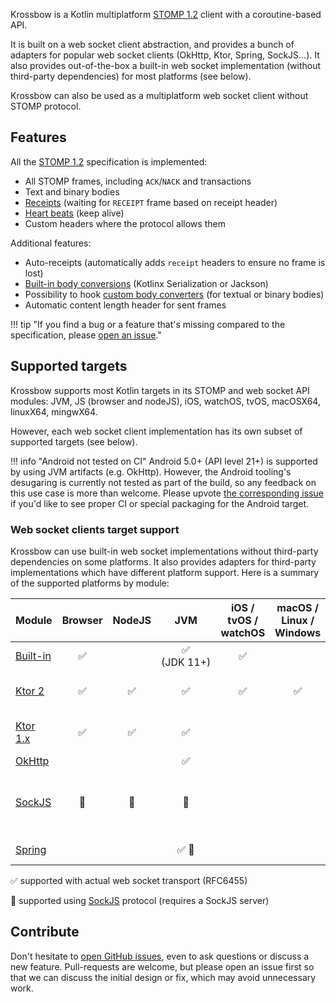 Krossbow is a Kotlin multiplatform [STOMP 1.2](https://stomp.github.io/index.html) client with a coroutine-based API.

It is built on a web socket client abstraction, and provides a bunch of adapters for popular web socket clients
(OkHttp, Ktor, Spring, SockJS...).
It also provides out-of-the-box a built-in web socket implementation (without third-party dependencies) for most
platforms (see below).

Krossbow can also be used as a multiplatform web socket client without STOMP protocol.

## Features

All the [STOMP 1.2](https://stomp.github.io/index.html) specification is implemented:

- All STOMP frames, including `ACK`/`NACK` and transactions
- Text and binary bodies
- [Receipts](stomp/advanced-features.md#receipts-suspension) (waiting for `RECEIPT` frame based on receipt header)
- [Heart beats](stomp/advanced-features.md#heart-beats) (keep alive)
- Custom headers where the protocol allows them

Additional features:

- Auto-receipts (automatically adds `receipt` headers to ensure no frame is lost)
- [Built-in body conversions](stomp/getting-started.md#using-body-conversions) (Kotlinx Serialization or Jackson)
- Possibility to hook [custom body converters](stomp/conversions/custom.md) (for textual or binary bodies)
- Automatic content length header for sent frames

!!! tip "If you find a bug or a feature that's missing compared to the specification, please [open an issue](https://github.com/joffrey-bion/krossbow/issues)."

## Supported targets

Krossbow supports most Kotlin targets in its STOMP and web socket API modules:
JVM, JS (browser and nodeJS), iOS, watchOS, tvOS, macOSX64, linuxX64, mingwX64. 

However, each web socket client implementation has its own subset of supported targets (see below).

!!! info "Android not tested on CI"
    Android 5.0+ (API level 21+) is supported by using JVM artifacts (e.g. OkHttp).
    However, the Android tooling's desugaring is currently not tested as part of the build, so any feedback on this use
    case is more than welcome.
    Please upvote [the corresponding issue](https://github.com/joffrey-bion/krossbow/issues/49) if you'd like to see
    proper CI or special packaging for the Android target.

### Web socket clients target support

Krossbow can use built-in web socket implementations without third-party dependencies on some platforms.
It also provides adapters for third-party implementations which have different platform support.
Here is a summary of the supported platforms by module:

| Module                          |        Browser         |         NodeJS         |                    JVM                    | iOS / tvOS / watchOS | macOS / Linux / Windows | Transitive dependencies                                                                                                                                                                                         |
|---------------------------------|:----------------------:|:----------------------:|:-----------------------------------------:|:--------------------:|:-----------------------:|:----------------------------------------------------------------------------------------------------------------------------------------------------------------------------------------------------------------|
| [Built-in](./websocket/builtin) |   :white_check_mark:   |                        |     :white_check_mark: (JDK&nbsp;11+)     |  :white_check_mark:  |                         | None                                                                                                                                                                                                            |
| [Ktor 2](./websocket/ktor)      |   :white_check_mark:   |   :white_check_mark:   |            :white_check_mark:             |  :white_check_mark:  |   :white_check_mark:    | [Ktor](https://ktor.io/clients/websockets.html), and the relevant [Ktor engine(s)](https://ktor.io/clients/http-client/engines.html)                                                                            |
| [Ktor 1.x](./websocket/ktor)    |   :white_check_mark:   |   :white_check_mark:   |            :white_check_mark:             |                      |                         | [Ktor](https://ktor.io/clients/websockets.html), and the relevant [Ktor engine(s)](https://ktor.io/clients/http-client/engines.html)                                                                            |
| [OkHttp](./websocket/okhttp)    |                        |                        |            :white_check_mark:             |                      |                         | [OkHttp](https://square.github.io/okhttp/)                                                                                                                                                                      |
| [SockJS](./websocket/sockjs)    | :large_orange_diamond: | :large_orange_diamond: |          :large_orange_diamond:           |                      |                         | [sockjs-client](https://github.com/sockjs/sockjs-client) (on JS), [Spring websocket](https://docs.spring.io/spring-framework/docs/5.0.0.BUILD-SNAPSHOT/spring-framework-reference/html/websocket.html) (on JVM) |
| [Spring](./websocket/spring)    |                        |                        | :white_check_mark: :large_orange_diamond: |                      |                         | [Spring websocket](https://docs.spring.io/spring-framework/docs/5.0.0.BUILD-SNAPSHOT/spring-framework-reference/html/websocket.html)                                                                            |

:white_check_mark: supported with actual web socket transport (RFC6455)

:large_orange_diamond: supported using [SockJS](https://github.com/sockjs/sockjs-client) protocol (requires a SockJS server)

## Contribute

Don't hesitate to [open GitHub issues](https://github.com/joffrey-bion/krossbow/issues), even to ask questions or discuss a new feature.
Pull-requests are welcome, but please open an issue first so that we can discuss the initial design or fix, which may avoid unnecessary work.

